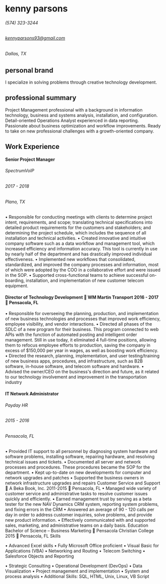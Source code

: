 # kenny parsons

###### (574) 323-3244
###### kennyparsons93@gmail.com
###### Dallas, TX

## personal brand
I specialize in solving problems through creative technology development.

## professional summary
Project Management professional with a background in information technology, business and systems analysis, installation, and configuration. Detail-oriented Operations Analyst experienced in data reporting. Passionate about business optimization and workflow improvements. Ready to take on new professional challenges with a growth-oriented company.

## Work Experience
#### Senior Project Manager
###### SpectrumVoIP
###### 2017 - 2018
###### Plano, TX
• Responsible for conducting meetings with clients to determine project intent, requirements, and scope; translating technical specifications into detailed product requirements for the customers and stakeholders; and determining the project schedule, which includes the sequence of all installation and technical activities.
• Created innovative and intuitive company software such as a data workflow and management tool, which increased efficiency and information accuracy. This tool is currently in use by nearly half of the department and has drastically improved individual effectiveness.
• Implemented new workflows that consolidated, standardized, and improved the company processes and information, most of which were adopted by the COO in a collaborative effort and were issued in the SOP.
• Supported cross-functional teams to achieve successful on-boarding, installation, and implementation of new customer telecom equipment.
#### Director of Technology Development  WM Martin Transport 2016 - 2017  Pensacola, FL
•	Responsible for overseeing the planning, production, and implementation of new business technologies and processes that improved work efficiency, employee visibility, and vendor interactions.
•	Directed all phases of the SDLC of a new program for their business. This program connected to web APIs with the function of automated posting and intelligent order management. Still in use today, it eliminated 4 full-time positions, allowing them to refocus employee efforts to production, saving the company in excess of $150,000 per year in wages, as well as boosting work efficiency.
•	Directed the research, planning, implementation, and user testing/training of new business apps, procedures, and infrastructure, such as B2B software, in-house software, and telecom software and hardware.
•	Advised the owner/CEO on the business's direction and future, as it related to our technology involvement and improvement in the transportation industry
#### IT Network Administrator
###### Payday HR
###### 2015 - 2016
###### Pensacola, FL
• Provided IT support to all personnel by diagnosing system hardware and software problems, installing software, repairing hardware, and resolving technical issues and tickets.
•	Documented all server and network processes and procedures. These procedures became the SOP for the department.
•	Kept up-to-date on new developments for computer and network upgrades and patches
•	Supported the business owners in network infrastructure upgrades and repairs
	Customer Service and Support  A Beka Book, Inc.
	2011-2015  Pensacola, FL
•	Managed wide variety of customer service and administrative tasks to resolve customer issues quickly and efficiently.
•	Earned management trust by serving as a beta tester for the new NAV Dynamics CRM system, reporting system problems, and fixing errors in the CRM
•	Answered an average of 90 - 120 calls per day in order to address customer inquiries, solve problems, and provide new product information.
•	Effectively communicated with and supported sales, marketing, and administrative teams on a daily basis.
Education
	Bachelor of Science – Business Marketing  Pensacola Christian College
	2015  Pensacola, FL
Skills

•	Advanced Excel skills
•	Fully Microsoft Office proficient
•	Visual Basic for Applications (VBA)
•	Networking and Routing
•	Telecom Switching
•	Salesforce Objects and Reporting

•	Strategic Consulting
•	Operational Development (DevOps)
•	Data Visualization
•	Project management and implementation
•	System and process analysis
•	Additional Skills: SQL, HTML, Unix, Linux, VB Script

